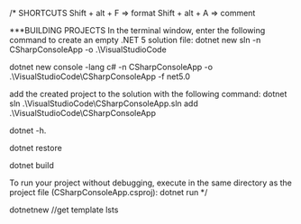 /* SHORTCUTS
Shift + alt + F => format
Shift + alt + A => comment


***BUILDING PROJECTS
In the terminal window, enter the following command to create an empty .NET 5 solution file:
dotnet new sln -n CSharpConsoleApp -o .\VisualStudioCode

dotnet new console -lang c# -n CSharpConsoleApp -o .\VisualStudioCode\CSharpConsoleApp -f net5.0

add the created project to the solution with the following command:
dotnet sln .\VisualStudioCode\CSharpConsoleApp.sln add .\VisualStudioCode\CSharpConsoleApp

dotnet -h.

dotnet restore

dotnet build

To run your project without debugging, execute in the same directory as the project file (CSharpConsoleApp.csproj):
dotnet run
*/

dotnetnew //get template lsts
